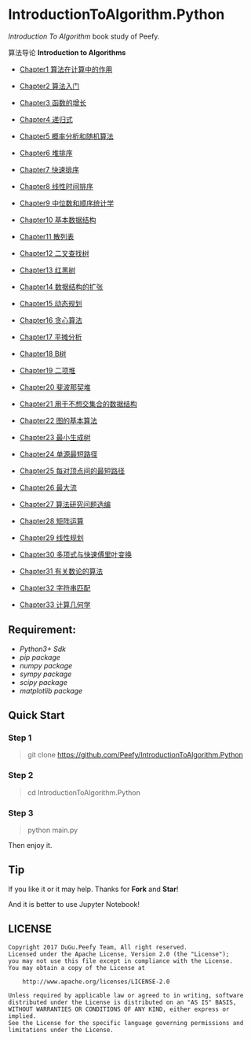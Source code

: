# IntroductionToAlgorithm.Python

*Introduction To Algorithm* book study of Peefy.

算法导论 **Introduction to Algorithms**

* [Chapter1 算法在计算中的作用](https://github.com/Peefy/IntroductionToAlgorithm.Python/tree/master/src/chapter1)

* [Chapter2 算法入门](https://github.com/Peefy/IntroductionToAlgorithm.Python/tree/master/src/chapter2)

* [Chapter3 函数的增长](https://github.com/Peefy/IntroductionToAlgorithm.Python/tree/master/src/chapter3)

* [Chapter4 递归式](https://github.com/Peefy/IntroductionToAlgorithm.Python/tree/master/src/chapter4)

* [Chapter5 概率分析和随机算法](https://github.com/Peefy/IntroductionToAlgorithm.Pythonr/tree/master/src/chapter5)

* [Chapter6 堆排序](https://github.com/Peefy/IntroductionToAlgorithm.Python/tree/master/src/chapter6)

* [Chapter7 快速排序](https://github.com/Peefy/IntroductionToAlgorithm.Python/tree/master/src/chapter7)

* [Chapter8 线性时间排序](https://github.com/Peefy/IntroductionToAlgorithm.Python/tree/master/src/chapter8)

* [Chapter9 中位数和顺序统计学](https://github.com/Peefy/IntroductionToAlgorithm.Python/tree/master/src/chapter9)

* [Chapter10 基本数据结构](https://github.com/Peefy/IntroductionToAlgorithm.Python/tree/master/src/chapter10)

* [Chapter11 散列表](https://github.com/Peefy/IntroductionToAlgorithm.Python/tree/master/src/chapter11)

* [Chapter12 二叉查找树](https://github.com/Peefy/IntroductionToAlgorithm.Python/tree/master/src/chapter12)

* [Chapter13 红黑树](https://github.com/Peefy/IntroductionToAlgorithm.Python/tree/master/src/chapter13)

* [Chapter14 数据结构的扩张](https://github.com/Peefy/IntroductionToAlgorithm.Python/tree/master/src/chapter14)

* [Chapter15 动态规划](https://github.com/Peefy/IntroductionToAlgorithm.Python/tree/master/src/chapter15)

* [Chapter16 贪心算法](https://github.com/Peefy/IntroductionToAlgorithm.Python/tree/master/src/chapter16)

* [Chapter17 平摊分析](https://github.com/Peefy/IntroductionToAlgorithm.Python/tree/master/src/chapter17)

* [Chapter18 B树](https://github.com/Peefy/IntroductionToAlgorithm.Python/tree/master/src/chapter18)

* [Chapter19 二项堆](https://github.com/Peefy/IntroductionToAlgorithm.Python/tree/master/src/chapter19)

* [Chapter20 斐波那契堆](https://github.com/Peefy/IntroductionToAlgorithm.Python/tree/master/src/chapter20)

* [Chapter21 用于不想交集合的数据结构](https://github.com/Peefy/IntroductionToAlgorithm.Python/tree/master/src/chapter21)

* [Chapter22 图的基本算法](https://github.com/Peefy/IntroductionToAlgorithm.Python/tree/master/src/chapter22)

* [Chapter23 最小生成树](https://github.com/Peefy/IntroductionToAlgorithm.Python/tree/master/src/chapter23)

* [Chapter24 单源最短路径](https://github.com/Peefy/IntroductionToAlgorithm.Python/tree/master/src/chapter24)

* [Chapter25 每对顶点间的最短路径](https://github.com/Peefy/IntroductionToAlgorithm.Python/tree/master/src/chapter25)

* [Chapter26 最大流](https://github.com/Peefy/IntroductionToAlgorithm.Python/tree/master/src/chapter26)

* [Chapter27 算法研究问题选编](https://github.com/Peefy/IntroductionToAlgorithm.Python/tree/master/src/chapter27)

* [Chapter28 矩阵运算](https://github.com/Peefy/IntroductionToAlgorithm.Python/tree/master/src/chapter28)

* [Chapter29 线性规划](https://github.com/Peefy/IntroductionToAlgorithm.Python/tree/master/src/chapter29)

* [Chapter30 多项式与快速傅里叶变换](https://github.com/Peefy/IntroductionToAlgorithm.Python/tree/master/src/chapter30)

* [Chapter31 有关数论的算法](https://github.com/Peefy/IntroductionToAlgorithm.Python/tree/master/src/chapter31)

* [Chapter32 字符串匹配](https://github.com/Peefy/IntroductionToAlgorithm.Python/tree/master/src/chapter32)

* [Chapter33 计算几何学](https://github.com/Peefy/IntroductionToAlgorithm.Python/tree/master/src/chapter33)

## Requirement:

* *Python3+ Sdk*
* *pip package*
* *numpy package*
* *sympy package*
* *scipy package*
* *matplotlib package*

## Quick Start

### Step 1

> git clone https://github.com/Peefy/IntroductionToAlgorithm.Python

### Step 2

> cd IntroductionToAlgorithm.Python

### Step 3

> python main.py

Then enjoy it.

## Tip

If you like it or it may help. Thanks for **Fork** and **Star**!

And it is better to use Jupyter Notebook!

## LICENSE

```
Copyright 2017 DuGu.Peefy Team, All right reserved.
Licensed under the Apache License, Version 2.0 (the "License");
you may not use this file except in compliance with the License.
You may obtain a copy of the License at

    http://www.apache.org/licenses/LICENSE-2.0

Unless required by applicable law or agreed to in writing, software
distributed under the License is distributed on an "AS IS" BASIS,
WITHOUT WARRANTIES OR CONDITIONS OF ANY KIND, either express or implied.
See the License for the specific language governing permissions and
limitations under the License.
```


